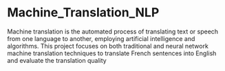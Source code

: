 # Machine_Translation_NLP
Machine translation is the automated process of translating text or speech from one language to another, employing artificial intelligence and algorithms. 
This project focuses on both traditional and neural network machine translation techniques to translate French sentences into English and evaluate the translation quality
